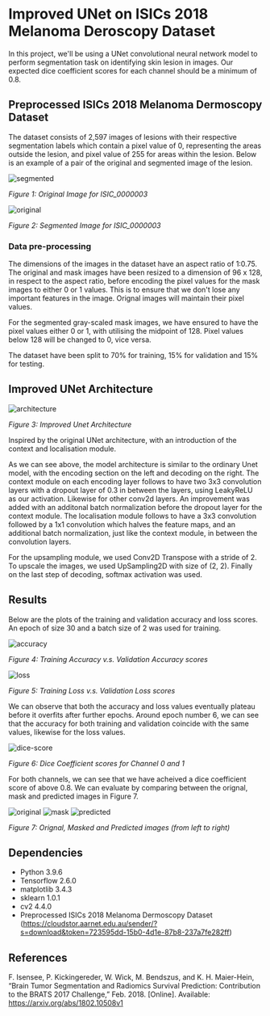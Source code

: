 
# Improved UNet on ISICs 2018 Melanoma Deroscopy Dataset

In this project, we'll be using a UNet convolutional neural network model to perform segmentation task on identifying skin lesion in images. Our expected dice coefficient scores for each channel should be a minimum of 0.8. 

## Preprocessed ISICs 2018 Melanoma Dermoscopy Dataset

The dataset consists of 2,597 images of lesions with their respective segmentation labels which contain a pixel value of 0, representing the areas outside the lesion, and pixel value of 255 for areas within the lesion. Below is an example of a pair of the original and segmented image of the lesion. 

![segmented](Input_x2/ISIC_0000003.jpg) 

_Figure 1: Original Image for ISIC_0000003_

![original](GroundTruth_x2/ISIC_0000003_segmentation.png) 

_Figure 2: Segmented Image for ISIC_0000003_

### Data pre-processing

The dimensions of the images in the dataset have an aspect ratio of 1:0.75. The original and mask images have been resized to a dimension of 96 x 128, in respect to the aspect ratio, before encoding the pixel values for the mask images to either 0 or 1 values. This is to ensure that we don't lose any important features in the image. Orignal images will maintain their pixel values. 


For the segmented gray-scaled mask images, we have ensured to have the pixel values either 0 or 1, with utilising the midpoint of 128. Pixel values below 128 will be changed to 0, vice versa. 


The dataset have been split to 70% for training, 15% for validation and 15% for testing. 


## Improved UNet Architecture

![architecture](images/architecture.png)

_Figure 3: Improved Unet Architecture_

Inspired by the original UNet architecture, with an introduction of the context and localisation module. 

As we can see above, the model architecture is similar to the ordinary Unet model, with the encoding section on the left and decoding on the right. The context module on each encoding layer follows to have two 3x3 convolution layers with a dropout layer of 0.3 in between the layers, using LeakyReLU as our activation. Likewise for other conv2d layers. An improvement was added with an additonal batch normalization before the dropout layer for the context module. The localisation module follows to have a 3x3 convolution followed by a 1x1 convolution which halves the feature maps, and an additional batch normalization, just like the context module, in between the convolution layers. 

For the upsampling module, we used Conv2D Transpose with a stride of 2. To upscale the images, we used UpSampling2D with size of (2, 2). Finally on the last step of decoding, softmax activation was used. 

## Results

Below are the plots of the training and validation accuracy and loss scores. An epoch of size 30 and a batch size of 2 was used for training. 

![accuracy](images/accuracy.png)

_Figure 4: Training Accuracy v.s. Validation Accuracy scores_


![loss](images/loss.png)

_Figure 5: Training Loss v.s. Validation Loss scores_

We can observe that both the accuracy and loss values eventually plateau before it overfits after further epochs. Around epoch number 6, we can see that the accuracy for both training and validation coincide with the same values, likewise for the loss values. 


![dice-score](images/dice-scores.png)

_Figure 6: Dice Coefficient scores for Channel 0 and 1_

For both channels, we can see that we have acheived a dice coefficient score of above 0.8. We can evaluate by comparing between the orignal, mask and predicted images in Figure 7. 

![original](images/original.jpg) ![mask](images/mask.png) ![predicted](images/predicted.png)

_Figure 7: Orignal, Masked and Predicted images (from left to right)_


## Dependencies
- Python 3.9.6
- Tensorflow 2.6.0
- matplotlib 3.4.3
- sklearn 1.0.1
- cv2 4.4.0
- Preprocessed ISICs 2018 Melanoma Dermoscopy Dataset (https://cloudstor.aarnet.edu.au/sender/?s=download&token=723595dd-15b0-4d1e-87b8-237a7fe282ff)


## References
F. Isensee, P. Kickingereder, W. Wick, M. Bendszus, and K. H. Maier-Hein, “Brain Tumor Segmentation
and Radiomics Survival Prediction: Contribution to the BRATS 2017 Challenge,” Feb. 2018. [Online].
Available: https://arxiv.org/abs/1802.10508v1